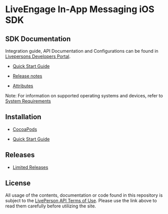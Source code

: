 # LiveEngage In-App Messaging iOS SDK

## SDK Documentation
Integration guide, API Documentation and Configurations can be found in [Livepersons Developers Portal](https://developers.liveperson.com/mobile-app-messaging-sdk-for-ios-overview.html).

* [Quick Start Guide](https://developers.liveperson.com/consumer-experience-ios-sdk-quick-start.html)

* [Release notes](https://developers.liveperson.com/mobile-app-messaging-sdk-for-ios-release-notes-all-releases.html)

* [Attributes](https://developers.liveperson.com/mobile-app-messaging-sdk-for-ios-sdk-attributes-attributes.html)

Note: For information on supported operating systems and devices, refer to [System Requirements](https://s3-eu-west-1.amazonaws.com/ce-sr/CA/Admin/Sys+req/System+requirements.pdf)

## Installation
* [CocoaPods](https://github.com/LivePersonInc/iOSPodSpecs)

* [Quick Start Guide](https://developers.liveperson.com/consumer-experience-ios-sdk-quick-start.html)

## Releases
* [Limited Releases](https://github.com/LivePersonInc/iOSPodSpecs#limited-releases)

## License

All usage of the contents, documentation or code found in this repository is subject to the [LivePerson API Terms of Use](https://www.liveperson.com/policies/apitou). Please use the link above to read them carefully before utilizing the site.
